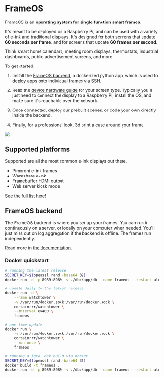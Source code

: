 # FrameOS

FrameOS is an **operating system for single function smart frames**. 

It's meant to be deployed on a Raspberry Pi, and can be used with a variety of e-ink and traditional displays. It's designed for both screens that update **60 seconds per frame**, and for screens that update **60 frames per second**.

Think smart home calendars, meeting room displays, thermostats, industrial dashboards, public advertisement screens, and more.

To get started:

1. Install the [FrameOS backend](https://frameos.net/guide/backend), a dockerized python app, which is used to deploy apps onto individual frames via SSH.

2. Read the [device hardware guide](https://frameos.net/devices/) for your screen type. Typically you'll just need to connect the display to a Raspberry Pi, install the OS, and make sure it's reachable over the network. 

3. Once connected, deploy our prebuilt scenes, or code your own directly inside the backend.

4. Finally, for a professional look, 3d print a case around your frame.

![](https://frameos.net/assets/images/walkthrough-c32e7b67dd9a6f14ebef743755b0fc8e.gif)



## Supported platforms

Supported are all the most common e-ink displays out there.

- Pimoroni e-ink frames
- Waveshare e-ink
- Framebuffer HDMI output
- Web server kiosk mode

[See the full list here!](https://frameos.net/devices/)

## FrameOS backend

The FrameOS backend is where you set up your frames. You can run it continuously on a server, or locally on your computer when needed. You'll just miss out on log aggregation if the backend is offline. The frames run independently.

Read more in [the documentation](https://frameos.net/guide/backend).

### Docker quickstart

```bash
# running the latest release
SECRET_KEY=$(openssl rand -base64 32)
docker run -d -p 8989:8989 -v ./db:/app/db --name frameos --restart always -e SECRET_KEY="$SECRET_KEY" frameos/frameos

# update daily to the latest release
docker run -d \
    --name watchtower \
    -v /var/run/docker.sock:/var/run/docker.sock \
    containrrr/watchtower \
    --interval 86400 \
    frameos

# one time update
docker run \
    -v /var/run/docker.sock:/var/run/docker.sock \
    containrrr/watchtower \
    --run-once \
    frameos

# running a local dev build via docker
SECRET_KEY=$(openssl rand -base64 32)
docker build -t frameos .
docker run -d -p 8989:8989 -v ./db:/app/db --name frameos --restart always -e SECRET_KEY="$SECRET_KEY" frameos
```
